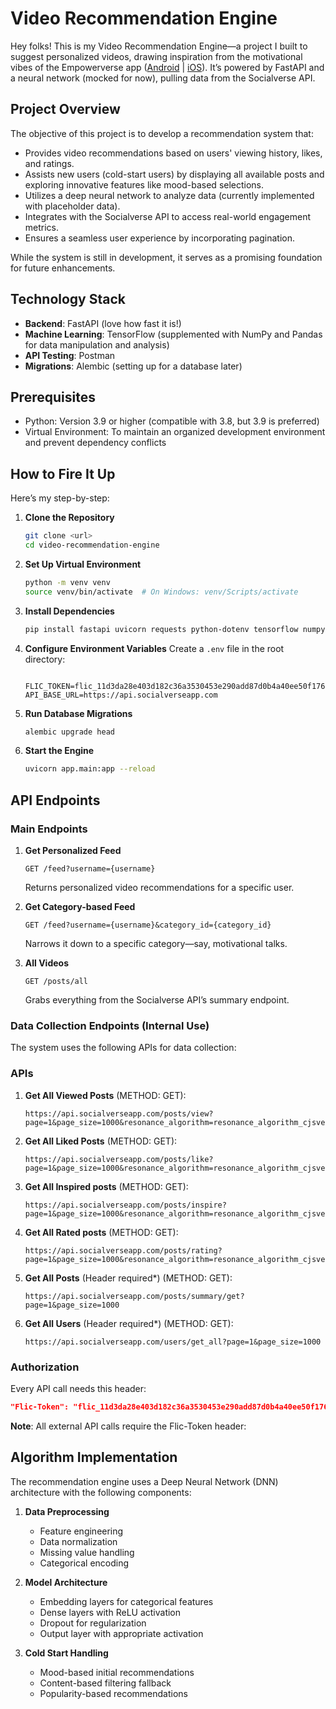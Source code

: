 # Video Recommendation Engine

Hey folks! This is my Video Recommendation Engine—a project I built to suggest personalized videos, drawing inspiration from the motivational vibes of the Empowerverse app ([Android](https://play.google.com/store/apps/details?id=com.empowerverse.app) | [iOS](https://apps.apple.com/us/app/empowerverse/id6449552284)). It’s powered by FastAPI and a neural network (mocked for now), pulling data from the Socialverse API.

## Project Overview

The objective of this project is to develop a recommendation system that:
- Provides video recommendations based on users' viewing history, likes, and ratings.
- Assists new users (cold-start users) by displaying all available posts and exploring innovative features like mood-based selections.
- Utilizes a deep neural network to analyze data (currently implemented with placeholder data).
- Integrates with the Socialverse API to access real-world engagement metrics.
- Ensures a seamless user experience by incorporating pagination.

While the system is still in development, it serves as a promising foundation for future enhancements.

## Technology Stack

- **Backend**: FastAPI (love how fast it is!)
- **Machine Learning**: TensorFlow (supplemented with NumPy and Pandas for data manipulation and analysis)
- **API Testing**: Postman
- **Migrations**: Alembic (setting up for a database later)

## Prerequisites

- Python: Version 3.9 or higher (compatible with 3.8, but 3.9 is preferred)
- Virtual Environment: To maintain an organized development environment and prevent dependency conflicts

## How to Fire It Up

Here’s my step-by-step:

1. **Clone the Repository**
   ```bash
   git clone <url>
   cd video-recommendation-engine

2. **Set Up Virtual Environment**

   ```bash
   python -m venv venv
   source venv/bin/activate  # On Windows: venv/Scripts/activate
   ```
3. **Install Dependencies**

   ```bash
   pip install fastapi uvicorn requests python-dotenv tensorflow numpy pandas alembic sqlalchemy
   ```
4. **Configure Environment Variables**
   Create a `.env` file in the root directory:

   ```env

   FLIC_TOKEN=flic_11d3da28e403d182c36a3530453e290add87d0b4a40ee50f17611f180d47956f
   API_BASE_URL=https://api.socialverseapp.com
   ```
5. **Run Database Migrations**

   ```bash
   alembic upgrade head
   ```
6. **Start the Engine**

   ```bash
   uvicorn app.main:app --reload
   ```

## API Endpoints

### Main Endpoints

1. **Get Personalized Feed**

   ```
   GET /feed?username={username}
   ```

   Returns personalized video recommendations for a specific user.
2. **Get Category-based Feed**

   ```
   GET /feed?username={username}&category_id={category_id}
   ```

   Narrows it down to a specific category—say, motivational talks.
3. **All Videos**

   ```
   GET /posts/all
   ```

   Grabs everything from the Socialverse API’s summary endpoint.

### Data Collection Endpoints (Internal Use)

The system uses the following APIs for data collection:

### APIs

1. **Get All Viewed Posts** (METHOD: GET):

   ```
   https://api.socialverseapp.com/posts/view?page=1&page_size=1000&resonance_algorithm=resonance_algorithm_cjsvervb7dbhss8bdrj89s44jfjdbsjd0xnjkbvuire8zcjwerui3njfbvsujc5if
   ```
2. **Get All Liked Posts** (METHOD: GET):

   ```
   https://api.socialverseapp.com/posts/like?page=1&page_size=1000&resonance_algorithm=resonance_algorithm_cjsvervb7dbhss8bdrj89s44jfjdbsjd0xnjkbvuire8zcjwerui3njfbvsujc5if
   ```
3. **Get All Inspired posts** (METHOD: GET):

   ```
   https://api.socialverseapp.com/posts/inspire?page=1&page_size=1000&resonance_algorithm=resonance_algorithm_cjsvervb7dbhss8bdrj89s44jfjdbsjd0xnjkbvuire8zcjwerui3njfbvsujc5if
   ```
4. **Get All Rated posts** (METHOD: GET):

   ```
   https://api.socialverseapp.com/posts/rating?page=1&page_size=1000&resonance_algorithm=resonance_algorithm_cjsvervb7dbhss8bdrj89s44jfjdbsjd0xnjkbvuire8zcjwerui3njfbvsujc5if
   ```
5. **Get All Posts** (Header required*) (METHOD: GET):

   ```
   https://api.socialverseapp.com/posts/summary/get?page=1&page_size=1000
   ```
6. **Get All Users** (Header required*) (METHOD: GET):

   ```
   https://api.socialverseapp.com/users/get_all?page=1&page_size=1000
   ```

### Authorization

Every API call needs this header:


```json
"Flic-Token": "flic_11d3da28e403d182c36a3530453e290add87d0b4a40ee50f17611f180d47956f"
```

**Note**: All external API calls require the Flic-Token header:

## Algorithm Implementation

The recommendation engine uses a Deep Neural Network (DNN) architecture with the following components:

1. **Data Preprocessing**

   - Feature engineering
   - Data normalization
   - Missing value handling
   - Categorical encoding
2. **Model Architecture**

   - Embedding layers for categorical features
   - Dense layers with ReLU activation
   - Dropout for regularization
   - Output layer with appropriate activation
3. **Cold Start Handling**

   - Mood-based initial recommendations
   - Content-based filtering fallback
   - Popularity-based recommendations
